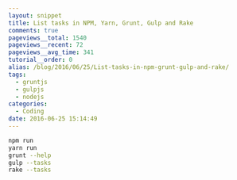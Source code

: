 ```yaml
---
layout: snippet
title: List tasks in NPM, Yarn, Grunt, Gulp and Rake
comments: true
pageviews__total: 1540
pageviews__recent: 72
pageviews__avg_time: 341
tutorial__order: 0
alias: /blog/2016/06/25/List-tasks-in-npm-grunt-gulp-and-rake/
tags:
  - gruntjs
  - gulpjs
  - nodejs
categories:
  - Coding
date: 2016-06-25 15:14:49
---
```


```bash
npm run
yarn run
grunt --help
gulp --tasks
rake --tasks
```
